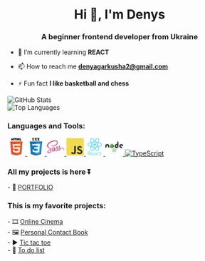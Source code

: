 <h1 align="center">Hi 👋, I'm Denys</h1>
<h3 align="center">A beginner frontend developer from Ukraine</h3>

- 🌱 I’m currently learning **REACT**

- 📫 How to reach me **denyagarkusha2@gmail.com**

- ⚡ Fun fact **I like basketball and chess**

![GitHub Stats](https://github-readme-stats.vercel.app/api?username=DenysHV1&show_icons=true&theme=algolia&count_private=false)
<br>
![Top Languages](https://github-readme-stats.vercel.app/api/top-langs/?username=DenysHV1&layout=compact&theme=algolia)

<h3 align="left">Languages and Tools:</h3>
<p align="left">
 <a href="https://www.w3.org/html/" target="_blank" rel="noreferrer"> <img src="https://raw.githubusercontent.com/devicons/devicon/master/icons/html5/html5-original-wordmark.svg" alt="html5" width="40" height="40"/> </a> 
 <a href="https://www.w3schools.com/css/" target="_blank" rel="noreferrer"> <img src="https://raw.githubusercontent.com/devicons/devicon/master/icons/css3/css3-original-wordmark.svg" alt="css3" width="40" height="40"/> </a>
 <a href="https://sass-lang.com" target="_blank" rel="noreferrer"> <img src="https://raw.githubusercontent.com/devicons/devicon/master/icons/sass/sass-original.svg" alt="sass" width="40" height="40"/> </a> 
 <a href="https://developer.mozilla.org/en-US/docs/Web/JavaScript" target="_blank" rel="noreferrer"> <img src="https://raw.githubusercontent.com/devicons/devicon/master/icons/javascript/javascript-original.svg" alt="javascript" width="40" height="40"/> </a> 
 <a href="https://reactjs.org/" target="_blank" rel="noreferrer"> <img src="https://raw.githubusercontent.com/devicons/devicon/master/icons/react/react-original-wordmark.svg" alt="react" width="40" height="40"/> </a> 
 <a href="https://nodejs.org" target="_blank" rel="noreferrer"> <img src="https://raw.githubusercontent.com/devicons/devicon/master/icons/nodejs/nodejs-original-wordmark.svg" alt="nodejs" width="40" height="40"/> </a> 
 <a href="https://www.typescriptlang.org/" target="_blank" rel="noreferrer"> <img src="https://braincavesoft.com/main/images/icons/typescript.png" alt="TypeScript" width="40" height="40"/> </a> 


<h3 align="left">All my projects is here ⏬</h3>
 - 📒 <a href="https://denyshv1.github.io/DENYS_HV-PORTFOLIO/" target="_blank">PORTFOLIO</a><br>

<h3 align="left">This is my favorite projects:</h3>
 - 🎞️ <a href="https://react-cinema-five.vercel.app/" target="_blank">Online Сinema</a> <br>
 - 🖼️ <a href="https://goit-react-hw-08-omega-roan.vercel.app/" target="_blank">Personal Сontact Book</a><br>
 - ▶️ <a href="https://denyshv1.github.io/tic-tac-toe/" target="_blank">Tic tac toe </a><br>
 - 📃 <a href="https://denyshv1.github.io/todoList-react/" target="_blank">To do list</a><br>

<br>
<br>
